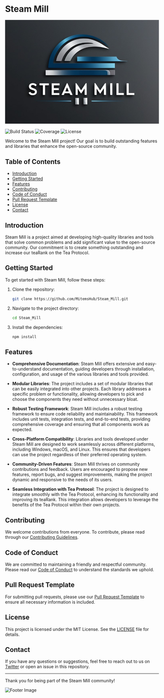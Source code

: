 # Steam Mill

![Steam Mill Logo](img/steam-mill-header.jpg)

![Build Status](https://img.shields.io/github/actions/workflow/status/MitemsHub/Steam_Mill/ci.yml)
![Coverage](https://img.shields.io/codecov/c/github/MitemsHub/Steam_Mill)
![License](https://img.shields.io/github/license/MitemsHub/Steam_Mill)

Welcome to the Steam Mill project! Our goal is to build outstanding features and libraries that enhance the open-source community. 

## Table of Contents

- [Introduction](#introduction)
- [Getting Started](#getting-started)
- [Features](#features)
- [Contributing](#contributing)
- [Code of Conduct](#code-of-conduct)
- [Pull Request Template](#pull-request-template)
- [License](#license)
- [Contact](#contact)

## Introduction

Steam Mill is a project aimed at developing high-quality libraries and tools that solve common problems and add significant value to the open-source community. Our commitment is to create something outstanding and increase our teaRank on the Tea Protocol.

## Getting Started

To get started with Steam Mill, follow these steps:

1. Clone the repository:
    ```bash
    git clone https://github.com/MitemsHub/Steam_Mill.git
    ```
2. Navigate to the project directory:
    ```bash
    cd Steam_Mill
    ```
3. Install the dependencies:
    ```bash
    npm install
    ```

## Features

- **Comprehensive Documentation**: Steam Mill offers extensive and easy-to-understand documentation, guiding developers through installation, configuration, and usage of the various libraries and tools provided.
  
- **Modular Libraries**: The project includes a set of modular libraries that can be easily integrated into other projects. Each library addresses a specific problem or functionality, allowing developers to pick and choose the components they need without unnecessary bloat.

- **Robust Testing Framework**: Steam Mill includes a robust testing framework to ensure code reliability and maintainability. This framework includes unit tests, integration tests, and end-to-end tests, providing comprehensive coverage and ensuring that all components work as expected.

- **Cross-Platform Compatibility**: Libraries and tools developed under Steam Mill are designed to work seamlessly across different platforms, including Windows, macOS, and Linux. This ensures that developers can use the project regardless of their preferred operating system.

- **Community-Driven Features**: Steam Mill thrives on community contributions and feedback. Users are encouraged to propose new features, report bugs, and suggest improvements, making the project dynamic and responsive to the needs of its users.

- **Seamless Integration with Tea Protocol**: The project is designed to integrate smoothly with the Tea Protocol, enhancing its functionality and improving its teaRank. This integration allows developers to leverage the benefits of the Tea Protocol within their own projects.

## Contributing

We welcome contributions from everyone. To contribute, please read through our [Contributing Guidelines](Steam_Mill/Contributing.md).

## Code of Conduct

We are committed to maintaining a friendly and respectful community. Please read our [Code of Conduct](Steam_Mill/Code_of_Conduct.md) to understand the standards we uphold.

## Pull Request Template

For submitting pull requests, please use our [Pull Request Template](Steam_Mill/Pull_Request_Template.md) to ensure all necessary information is included.

## License

This project is licensed under the MIT License. See the [LICENSE](LICENSE) file for details.

## Contact

If you have any questions or suggestions, feel free to reach out to us on [Twitter](https://twitter.com/mitems_) or open an issue in this repository.

---

Thank you for being part of the Steam Mill community!

![Footer Image](Steam_Mill/img/steam-mill-footer.jpg)

